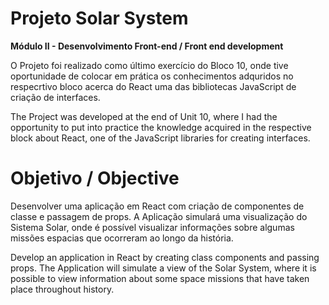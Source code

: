 # Projeto Solar System

**Módulo II - Desenvolvimento Front-end / Front end development**

O Projeto foi realizado como último exercício do Bloco 10, onde tive oportunidade de colocar em prática os conhecimentos adquridos no respecrtivo bloco acerca do React uma das bibliotecas JavaScript de criação de interfaces.

The Project was developed at the end of Unit 10, where I had the opportunity to put into practice the knowledge acquired in the respective block about React, one of the JavaScript libraries for creating interfaces.

# Objetivo / Objective

Desenvolver uma aplicação em React com criação de componentes de classe e passagem de props. A Aplicação simulará uma visualização do Sistema Solar, onde é possível visualizar informações sobre algumas missões espacias que ocorreram ao longo da história.

Develop an application in React by creating class components and passing props. The Application will simulate a view of the Solar System, where it is possible to view information about some space missions that have taken place throughout history.

<!-- Olá, Tryber!

Esse é apenas um arquivo inicial para o README do seu projeto.

É essencial que você preencha esse documento por conta própria, ok?

Não deixe de usar nossas dicas de escrita de README de projetos, e deixe sua criatividade brilhar!

⚠️ IMPORTANTE: você precisa deixar nítido:
- quais arquivos/pastas foram desenvolvidos por você; 
- quais arquivos/pastas foram desenvolvidos por outra pessoa estudante;
- quais arquivos/pastas foram desenvolvidos pela Trybe.

-->
